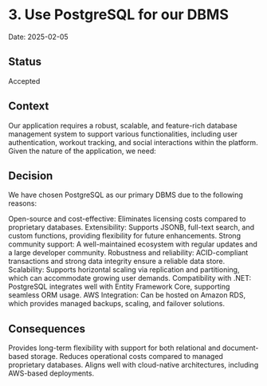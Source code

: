 # 3. Use PostgreSQL for our DBMS

Date: 2025-02-05

## Status

Accepted

## Context

Our application requires a robust, scalable, and feature-rich database management system to support various functionalities, including user authentication, workout tracking, and social interactions within the platform. Given the nature of the application, we need:

## Decision

We have chosen PostgreSQL as our primary DBMS due to the following reasons:

Open-source and cost-effective: Eliminates licensing costs compared to proprietary databases.
Extensibility: Supports JSONB, full-text search, and custom functions, providing flexibility for future enhancements.
Strong community support: A well-maintained ecosystem with regular updates and a large developer community.
Robustness and reliability: ACID-compliant transactions and strong data integrity ensure a reliable data store.
Scalability: Supports horizontal scaling via replication and partitioning, which can accommodate growing user demands.
Compatibility with .NET: PostgreSQL integrates well with Entity Framework Core, supporting seamless ORM usage.
AWS Integration: Can be hosted on Amazon RDS, which provides managed backups, scaling, and failover solutions.

## Consequences

Provides long-term flexibility with support for both relational and document-based storage. Reduces operational costs compared to managed proprietary databases.
Aligns well with cloud-native architectures, including AWS-based deployments.
 